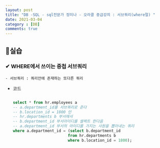 ```yaml
---
layout: post
title: "DB -SQL - sql전문가 정미나 - 오라클 중급강의 : 서브쿼리(where절) "
date: 2021-03-04
category : [DB]
comments: true
---
```


## 🔷실습

### ✔ WHERE에서 쓰이는 중첩 서브쿼리

    - 서브쿼리 : 쿼리안에 존재하는 또다른 쿼리

- 코드
    ```sql

    select * from hr.employees a
    -- a.department_id를 서브쿼리로 준다
    -- b.location_id = 1800 인 
    -- hr.departments b 부서에서
    -- b.department_id 부서아이디를 셀렉트 한다음
    -- a.department_id 부서의 아이디를 가지는 사원을 뽑아내는 쿼리
    where a.department_id = (select b.department_id
                            from hr.departments b
                            where b.location_id = 1800);
        
    ```

